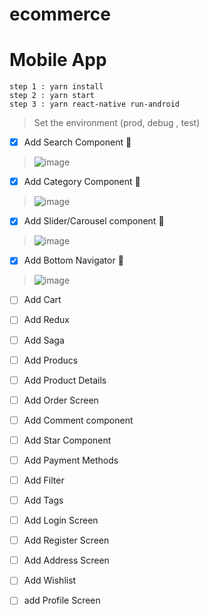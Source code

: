 # ecommerce

# Mobile App

```
step 1 : yarn install
step 2 : yarn start
step 3 : yarn react-native run-android
```
> Set the environment (prod, debug , test)

- [x] Add Search Component :tada:
> ![image](https://user-images.githubusercontent.com/20665341/179674492-84b4b0b6-768b-48bf-9356-92b217b42ec1.png)
- [x] Add Category Component :tada:
> ![image](https://user-images.githubusercontent.com/20665341/179674789-b6876c8d-1906-45dd-ba08-1b2e0ea0ac7c.png)
- [x] Add Slider/Carousel component :tada:
> ![image](https://user-images.githubusercontent.com/20665341/179675049-c67ba899-a3d4-4315-a530-5584e7571297.png)
- [x] Add Bottom Navigator :tada:
> ![image](https://user-images.githubusercontent.com/20665341/179675225-8a53f432-c350-4302-aa73-a1edb7c7f818.png)
- [ ] Add Cart
- [ ] Add Redux
- [ ] Add Saga
- [ ] Add Producs 
- [ ] Add Product Details
- [ ] Add Order Screen
- [ ] Add Comment component
- [ ] Add Star Component
- [ ] Add Payment Methods
- [ ] Add Filter
- [ ] Add Tags
- [ ] Add Login Screen
- [ ] Add Register Screen
- [ ] Add Address Screen
- [ ] Add Wishlist
- [ ] add Profile Screen


